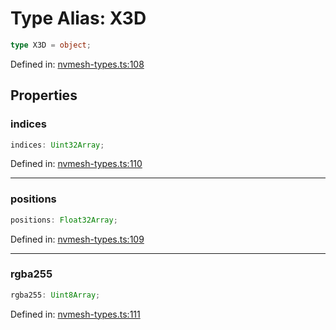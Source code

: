 # Type Alias: X3D

```ts
type X3D = object;
```

Defined in: [nvmesh-types.ts:108](https://github.com/thewtex/niivue/blob/main/packages/niivue/src/nvmesh-types.ts#L108)

## Properties

### indices

```ts
indices: Uint32Array;
```

Defined in: [nvmesh-types.ts:110](https://github.com/thewtex/niivue/blob/main/packages/niivue/src/nvmesh-types.ts#L110)

---

### positions

```ts
positions: Float32Array;
```

Defined in: [nvmesh-types.ts:109](https://github.com/thewtex/niivue/blob/main/packages/niivue/src/nvmesh-types.ts#L109)

---

### rgba255

```ts
rgba255: Uint8Array;
```

Defined in: [nvmesh-types.ts:111](https://github.com/thewtex/niivue/blob/main/packages/niivue/src/nvmesh-types.ts#L111)
